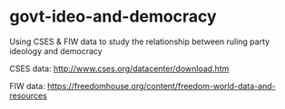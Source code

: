 # govt-ideo-and-democracy
Using CSES &amp; FIW data to study the relationship between ruling party ideology and democracy

CSES data: http://www.cses.org/datacenter/download.htm

FIW data: https://freedomhouse.org/content/freedom-world-data-and-resources
